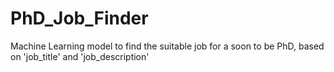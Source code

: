 # PhD_Job_Finder

Machine Learning model to find the suitable job for a soon to be PhD, based on 'job_title' and 'job_description'
